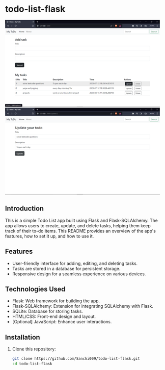 # todo-list-flask
![Web Screenshot](https://github.com/Sanchi009/todo-list-flask/blob/main/Screenshot%20(68).png)
![Web Screenshot](https://github.com/Sanchi009/todo-list-flask/blob/main/Screenshot%20(69).png)
## Introduction

This is a simple Todo List app built using Flask and Flask-SQLAlchemy. The app allows users to create, update, and delete tasks, helping them keep track of their to-do items. This README provides an overview of the app's features, how to set it up, and how to use it.

## Features

- User-friendly interface for adding, editing, and deleting tasks.
- Tasks are stored in a database for persistent storage.
- Responsive design for a seamless experience on various devices.

## Technologies Used

- Flask: Web framework for building the app.
- Flask-SQLAlchemy: Extension for integrating SQLAlchemy with Flask.
- SQLite: Database for storing tasks.
- HTML/CSS: Front-end design and layout.
- [Optional] JavaScript: Enhance user interactions.

## Installation

1. Clone this repository:

   ```bash
   git clone https://github.com/Sanchi009/todo-list-flask.git
   cd todo-list-flask
